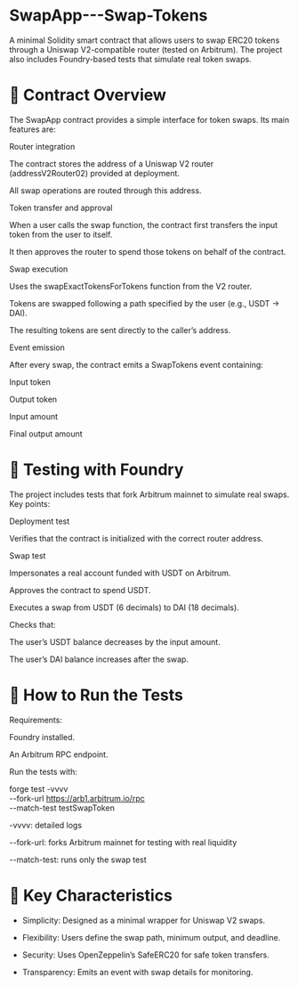 # SwapApp---Swap-Tokens
A minimal Solidity smart contract that allows users to swap ERC20 tokens through a Uniswap V2-compatible router (tested on Arbitrum). The project also includes Foundry-based tests that simulate real token swaps.
# 🔹 Contract Overview

The SwapApp contract provides a simple interface for token swaps. Its main features are:

Router integration

The contract stores the address of a Uniswap V2 router (addressV2Router02) provided at deployment.

All swap operations are routed through this address.

Token transfer and approval

When a user calls the swap function, the contract first transfers the input token from the user to itself.

It then approves the router to spend those tokens on behalf of the contract.

Swap execution

Uses the swapExactTokensForTokens function from the V2 router.

Tokens are swapped following a path specified by the user (e.g., USDT → DAI).

The resulting tokens are sent directly to the caller’s address.

Event emission

After every swap, the contract emits a SwapTokens event containing:

Input token

Output token

Input amount

Final output amount

# 🔹 Testing with Foundry

The project includes tests that fork Arbitrum mainnet to simulate real swaps. Key points:

Deployment test

Verifies that the contract is initialized with the correct router address.

Swap test

Impersonates a real account funded with USDT on Arbitrum.

Approves the contract to spend USDT.

Executes a swap from USDT (6 decimals) to DAI (18 decimals).

Checks that:

The user’s USDT balance decreases by the input amount.

The user’s DAI balance increases after the swap.

# 🔹 How to Run the Tests

Requirements:

Foundry
 installed.

An Arbitrum RPC endpoint.

Run the tests with:

forge test -vvvv \
  --fork-url https://arb1.arbitrum.io/rpc \
  --match-test testSwapToken


-vvvv: detailed logs

--fork-url: forks Arbitrum mainnet for testing with real liquidity

--match-test: runs only the swap test

# 📌 Key Characteristics

- Simplicity: Designed as a minimal wrapper for Uniswap V2 swaps.

- Flexibility: Users define the swap path, minimum output, and deadline.

- Security: Uses OpenZeppelin’s SafeERC20 for safe token transfers.

- Transparency: Emits an event with swap details for monitoring.
